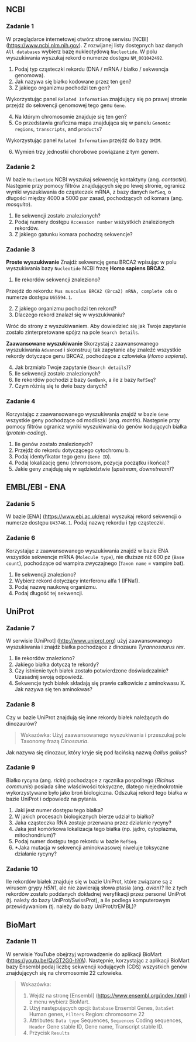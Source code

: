 ## NCBI

### Zadanie 1
W przeglądarce internetowej otwórz stronę serwisu [NCBI] (https://www.ncbi.nlm.nih.gov). Z rozwijanej listy dostępnych baz danych `All databases` wybierz bazę nukleotydową `Nucleotide`. W polu wyszukiwania wyszukaj rekord o numerze dostępu `NM_001042492`.

1. Podaj typ cząsteczki rekordu (DNA / mRNA / białko / sekwencja genomowa).
2. Jak nazywa się białko kodowane przez ten gen?
3. Z jakiego organizmu pochodzi ten gen?

Wykorzystując panel `Related Information` znajdujący się po prawej stronie przejdź do sekwencji genomowej tego genu `Gene`.

4. Na którym chromosomie znajduje się ten gen?
5. Co przedstawia graficzna mapa znajdująca się w panelu `Genomic regions`, `transcripts`, and `products`?

Wykorzystując panel `Related Information` przejdź do bazy `OMIM`.

6. Wymień trzy jednostki chorobowe powiązane z tym genem.

### Zadanie 2
W bazie `Nucleotide` NCBI wyszukaj sekwencję kontaktyny (ang. *contactin*). Następnie przy pomocy filtrów znajdujących się po lewej stronie, ogranicz wyniki wyszukiwania do cząsteczek mRNA, z bazy danych `RefSeq`, o długości między 4000 a 5000 par zasad, pochodzących od komara (ang. *mosquito*).

1. Ile sekwencji zostało znalezionych?
2. Podaj numery dostępu `Accession number` wszystkich znalezionych rekordów.
3. Z jakiego gatunku komara pochodzą sekwencje?

### Zadanie 3
**Proste wyszukiwanie**
Znajdź sekwencję genu BRCA2 wpisując w polu wyszukiwania bazy `Nucleotide` NCBI frazę **Homo sapiens BRCA2**.

1. Ile rekordów sekwencji znaleziono?

Przejdź do rekordu: `Mus musculus BRCA2 (Brca2) mRNA, complete cds` o numerze dostępu `U65594.1`.

2. Z jakiego organizmu pochodzi ten rekord?
3. Dlaczego rekord znalazł się w wyszukiwaniu?

Wróć do strony z wyszukiwaniem. Aby dowiedzieć się jak Twoje zapytanie zostało zinterpretowane spójrz na pole `Search Details`.

**Zaawansowane wyszukiwanie**
Skorzystaj z zaawansowanego wyszukiwania `Advanced` i skonstruuj tak zapytanie aby znaleźć wszystkie rekordy dotyczące genu BRCA2, pochodzące z człowieka (*Homo sapiens*). 

4. Jak brzmiało Twoje zapytanie (`Search details`)?
5. Ile sekwencji zostało znalezionych?
6. Ile rekordów pochodzi z bazy `GenBank`, a ile z bazy `RefSeq`?
7. Czym różnią się te dwie bazy danych?

### Zadanie 4
Korzystając z zaawansowanego wyszukiwania znajdź w bazie `Gene` wszystkie geny pochodzące od modliszki (ang. *mantis*). Następnie przy pomocy filtrów ogranicz wyniki wyszukiwania do genów kodujących białka (*protein-coding*). 

1. Ile genów zostało znalezionych?
2. Przejdź do rekordu dotyczącego cytochromu b. 
3. Podaj identyfikator tego genu (`Gene ID`).
4. Podaj lokalizację genu (chromosom, pozycja początku i końca)?
5. Jakie geny znajdują się w sądziedztwie (*upstream*, *downstream*)?


## EMBL/EBI - ENA

### Zadanie 5
W bazie [ENA] (https://www.ebi.ac.uk/ena) wyszukaj rekord sekwencji o numerze dostępu `U43746.1`. Podaj nazwę rekordu i typ cząsteczki.

### Zadanie 6
Korzystając z zaawansowanego wyszukiwania znajdź w bazie ENA wszystkie sekwencje mRNA (`Molecule type`), nie dłuższe niż 600 pz (`Base count`), pochodzące od wampira zwyczajnego (`Taxon name` = vampire bat).

1. Ile sekwencji znaleziono?
2. Wybierz rekord dotyczący interferonu alfa 1 (IFNa1).
3. Podaj nazwę naukową organizmu.
4. Podaj długość tej sekwencji.


## UniProt

### Zadanie 7
W serwisie [UniProt] (http://www.uniprot.org) użyj zaawansowanego wyszukiwania i znajdź białka pochodzące z dinozaura *Tyrannosaurus rex*. 

1. Ile rekordów znaleziono?
2. Jakiego białka dotyczą te rekordy?
3. Czy istnienie tych białek zostało potwierdzone doświadczalnie? Uzasadnij swoją odpowiedź.
4. Sekwencje tych białek składają się prawie całkowicie z aminokwasu X. Jak nazywa się ten aminokwas?

### Zadanie 8
Czy w bazie UniProt znajdują się inne rekordy białek należących do dinozaurów?

> Wskazówka: Użyj zaawansowanego wyszukiwania i przeszukaj pole Taxonomy frazą *Dinosauria*.

Jak nazywa się dinozaur, który kryje się pod łacińską nazwą *Gallus gallus*?

### Zadanie 9
Białko rycyna (ang. *ricin*) pochodzące z rącznika pospolitego (*Ricinus communis*) posiada silne właściwości toksyczne, dlatego niejednokrotnie wykorzystywane było jako broń biologiczna. Odszukaj rekord tego białka w bazie UniProt i odpowiedz na pytania.

1. Jaki jest numer dostępu tego białka?
2. W jakich procesach biologicznych bierze udział to białko?
3. Jaka cząsteczka RNA zostaje przerwana przez działanie rycyny?
4. Jaka jest komórkowa lokalizacja tego białka (np. jądro, cytoplazma, mitochondrium)?
5. Podaj numer dostępu tego rekordu w bazie `RefSeq`.
6. *Jaka mutacja w sekwencji aminokwasowej niweluje toksyczne działanie rycyny?

### Zadanie 10
Ile rekordów białek znajduje się w bazie UniProt, które związane są z wirusem grypy *H5N1*, ale nie zawierają słowa ptasia (ang. *avian*)? Ile z tych rekordów zostało poddanych dokładnej weryfikacji przez personel UniProt (tj. należy do bazy UniProt/SwissProt), a ile podlega komputerowym przewidywaniom (tj. należy do bazy UniProt/trEMBL)?


## BioMart

### Zadanie 11
W serwisie YouTube obejrzyj wprowadzenie do aplikacji BioMart (<a target="_blank" href="https://youtu.be/QvGT2G0-hYA">https://youtu.be/QvGT2G0-hYA</a>). Następnie, korzystając z aplikacji BioMart bazy Ensembl podaj liczbę sekwencji kodujących (CDS) wszystkich genów znajdujących się na chromosomie 22 człowieka. 

> Wskazówka: 
>1. Wejdź na stronę [Ensembl] (https://www.ensembl.org/index.html) i z menu wybierz BioMart.
>2. Użyj następujących opcji: `Database` Ensembl Genes, `DataSet` Human genes, `Filters` Region: chromosome 22
>3. Attributes: `Data type` Sequences, `Sequences` Coding sequences, `Header` Gene stable ID, Gene name, Transcript stable ID.   
>4. Przycisk `Results`

